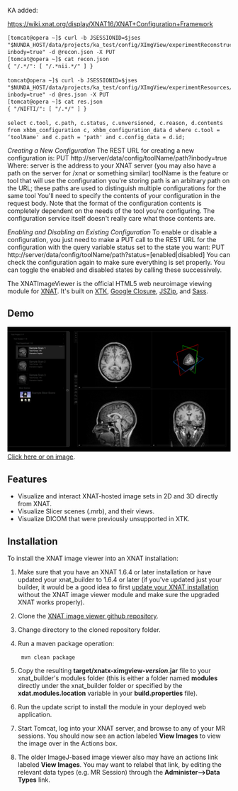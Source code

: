 KA added: 

https://wiki.xnat.org/display/XNAT16/XNAT+Configuration+Framework

```
[tomcat@opera ~]$ curl -b JSESSIONID=$jses "$NUNDA_HOST/data/projects/ka_test/config/XImgView/experimentReconstructions/filters?inbody=true" -d @recon.json -X PUT
[tomcat@opera ~]$ cat recon.json 
{ "/.*/": [ "/.*nii.*/" ] }

tomcat@opera ~]$ curl -b JSESSIONID=$jses "$NUNDA_HOST/data/projects/ka_test/config/XImgView/experimentResources/filters?inbody=true" -d @res.json -X PUT
[tomcat@opera ~]$ cat res.json 
{ "/NIFTI/": [ "/.*/" ] }

select c.tool, c.path, c.status, c.unversioned, c.reason, d.contents from xhbm_configuration c, xhbm_configuration_data d where c.tool = ‘toolName' and c.path = 'path' and c.config_data = d.id;
```

_Creating a New Configuration_
The REST URL for creating a new configuration is:
PUT http://server/data/config/toolName/path?inbody=true
Where:
server is the address to your XNAT server (you may also have a path on the server for /xnat or something similar)
toolName is the feature or tool that will use the configuration you're storing
path is an arbitrary path on the URL; these paths are used to distinguish multiple configurations for the same tool
You'll need to specify the contents of your configuration in the request body. Note that the format of the configuration contents is completely dependent on the needs of the tool you're configuring. The configuration service itself doesn't really care what those contents are.

_Enabling and Disabling an Existing Configuration_
To enable or disable a configuration, you just need to make a PUT call to the REST URL for the configuration with the query variable status set to the state you want:
PUT http://server/data/config/toolName/path?status=[enabled|disabled]
You can check the configuration again to make sure everything is set properly. You can toggle the enabled and disabled states by calling these successively.


The XNATImageViewer is the official HTML5 web neuroimage viewing module for [XNAT](http://www.xnat.org/).  It's built on [XTK](https://github.com/xtk/X#readme), [Google Closure](https://developers.google.com/closure/), [JSZip](http://stuk.github.io/jszip/), and [Sass](http://sass-lang.com/).

Demo
--------------
[![Demo](https://raw.githubusercontent.com/MokaCreativeLLC/XNATImageViewer/master/src/main/images/viewer/xiv/ui/Demo/Demo-orig.jpg)](http://mokacreativellc.github.io/XNATImageViewer/Demo.html)
[Click here or on image](http://mokacreativellc.github.io/XNATImageViewer/Demo.html).

Features
----
* Visualize and interact XNAT-hosted image sets in 2D and 3D directly from XNAT.
* Visualize Slicer scenes (.mrb), and their views.
* Visualize DICOM that were previously unsupported in XTK.

Installation
------------

To install the XNAT image viewer into an XNAT installation:

1. Make sure that you have an XNAT 1.6.4 or later installation or have updated your xnat_builder to 1.6.4 or later (if you've updated just your builder, it would be a good idea to first [update your XNAT installation](https://wiki.xnat.org/display/XNAT16/How+to+Upgrade+XNAT#HowtoUpgradeXNAT-NewReleaseOldDatabase) without the XNAT image viewer module and make sure the upgraded XNAT works properly).

2. Clone the [XNAT image viewer github repository](https://github.com/NrgXnat/XNATImageViewer).

3. Change directory to the cloned repository folder.

4. Run a maven package operation:

        mvn clean package

5. Copy the resulting **target/xnatx-ximgview-*version*.jar** file to your xnat_builder's modules folder (this is either a folder named **modules** directly under the xnat_builder folder or specified by the **xdat.modules.location** variable in your **build.properties** file).

6. Run the update script to install the module in your deployed web application.

7. Start Tomcat, log into your XNAT server, and browse to any of your MR sessions. You should now see an action labeled **View Images** to view the image over in the Actions box.

8. The older ImageJ-based image viewer also may have an actions link labeled **View Images**.  You may want to relabel that link, by editing the relevant data types (e.g. MR Session) through the **Administer-->Data Types** link.

